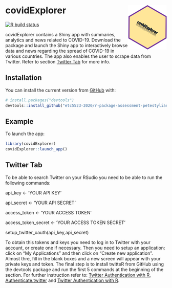 
<!-- README.md is generated from README.Rmd. Please edit that file -->

# covidExplorer <img src='man/figures/logo.png' align="right" height="138.5" />

<!-- badges: start -->

[![R build
status](https://github.com/etc5523-2020/r-package-assessment-petestylianos/workflows/R-CMD-check/badge.svg)](https://github.com/etc5523-2020/r-package-assessment-petestylianos/actions)
<!-- badges: end -->

covidExplorer contains a Shiny app with summaries, analytics and news
related to COVID-19. Download the package and launch the Shiny app to
interactively browse data and news regarding the spread of COVID-19 in
various countries. The app also enables the user to scrape data from
Twitter. Refer to section [Twitter Tab](#tweet) for more info.

## Installation

You can install the current version from [GitHub](https://github.com/)
with:

``` r
# install.packages("devtools")
devtools::install_github("etc5523-2020/r-package-assessment-petestylianos")
```

## Example

To launch the app:

``` r
library(covidExplorer)
covidExplorer::launch_app()
```

## Twitter Tab

To be able to search Twitter on your RSudio you need to be able to run
the following commands:

api\_key \<- ‘YOUR API KEY’

api\_secret \<- ‘YOUR API SECRET’

access\_token \<- ‘YOUR ACCESS TOKEN’

access\_token\_secret \<- ‘YOUR ACCESS TOKEN SECRET’

setup\_twitter\_oauth(api\_key,api\_secret)

To obtain this tokens and keys you need to log in to Twitter with your
account, or create one if necessary. Then you need to setup an
application: click on “My Applications” and then click on “Create new
application”. Almost thre, fill in the blank boxes and a new screen will
appear with your private keys and token. The final step is to install
twitteR from GitHub using the devtools package and run the first 5
commands at the beginning of the section. For further instruction refer
to: [Twitter Authentication with
R](%22http://thinktostart.com/twitter-authentification-with-r/%22),
[Authenticate.twitter](%22https://www.rdocumentation.org/packages/vosonSML/versions/0.29.10/topics/Authenticate.twitter%22)
and [Twitter Authentication with
R](%22https://www.r-bloggers.com/2016/01/twitter-authentication-with-r/%22).

